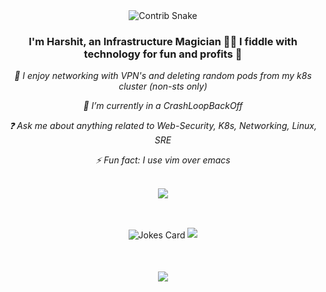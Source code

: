 
<!--
**sachincool/sachincool** is a ✨ _special_ ✨ repository because its `README.md` (this file) appears on your GitHub profile.

Here are some ideas to get you started:

- 🔭 I’m currently working on ...
- 🌱 I’m currently learning ...
- 👯 I’m looking to collaborate on ...
- 🤔 I’m looking for help with ...
- 💬 Ask me about ...
- 📫 How to reach me: ...
- 😄 Pronouns: ...
- ⚡ Fun fact: ...
-->
<div align="center">
  
<img src=https://github.com/sliine/sliine/raw/output/github-contribution-grid-snake.svg alt="Contrib Snake" />
  </div>
  
  
### <div align="center">I'm Harshit, an Infrastructure Magician 👨‍💻 I fiddle with technology for fun and profits 🚀  </div>  

<div align="center">
                  
                  
  <i>🔭 I enjoy networking with VPN's and deleting random pods from my k8s cluster (non-sts only) </i>

   <i>🌱 I’m currently in a CrashLoopBackOff </i>

  <i> ❓ Ask me about anything related to Web-Security, K8s, Networking, Linux, SRE </i>

  <i> ⚡ Fun fact: I use vim over emacs </i>
  </div>

</br>
<div align="center">
<img src="https://github-readme-stats.vercel.app/api?username=sliine&show_icons=true&theme=nightowl&custom_title=Espresso_Depresso&count_private=true"/>

</br>
<img src="https://readme-jokes.vercel.app/api?theme=nightowl" alt="Jokes Card" style="vertical-align:middle;margin:50px 0px" />

<img src="http://github-readme-streak-stats.herokuapp.com?user=sliine&theme=nightowl"/>
<br/>  

</div>
  


<div align="center">
<img src="https://komarev.com/ghpvc/?username=sachincool&&style=flat-square" align="center" />
</div>  
